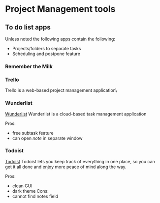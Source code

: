 # Project Management tools


## To do list apps
Unless noted the following apps contain the following:
* Projects/folders to separate tasks
* Scheduling and postpone feature

### Remember the Milk

### Trello
Trello is a web-based project management application\


### Wunderlist
[Wunderlist](https://www.wunderlist.com)
Wunderlist is a cloud-based task management application

Pros:
* free subtask feature
* can open _note_ in separate window

### Todoist 
[Todoist](https://todoist.com/?lang=en)
Todoist lets you keep track of everything in one place, so you can get it all done and enjoy more peace of mind along the way.

Pros: 
* clean GUI
* dark theme
Cons:
* cannot find notes field